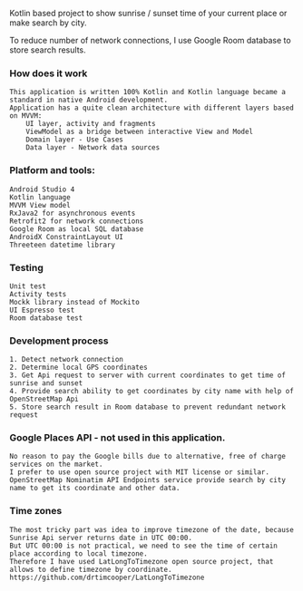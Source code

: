 Kotlin based project to show sunrise / sunset time of your current place or make search by city.

To reduce number of network connections, I use Google Room database to store search results.

### How does it work
    This application is written 100% Kotlin and Kotlin language became a standard in native Android development.
    Application has a quite clean architecture with different layers based on MVVM:
        UI layer, activity and fragments
        ViewModel as a bridge between interactive View and Model
        Domain layer - Use Cases
        Data layer - Network data sources       

### Platform and tools:
    Android Studio 4
    Kotlin language
    MVVM View model
    RxJava2 for asynchronous events
    Retrofit2 for network connections
    Google Room as local SQL database
    AndroidX ConstraintLayout UI
    Threeteen datetime library
    
### Testing
    Unit test
    Activity tests
    Mockk library instead of Mockito
    UI Espresso test
    Room database test

### Development process
    1. Detect network connection
    2. Determine local GPS coordinates
    3. Get Api request to server with current coordinates to get time of sunrise and sunset
    4. Provide search ability to get coordinates by city name with help of OpenStreetMap Api
    5. Store search result in Room database to prevent redundant network request

### Google Places API - not used in this application.
    No reason to pay the Google bills due to alternative, free of charge services on the market.
    I prefer to use open source project with MIT license or similar.
    OpenStreetMap Nominatim API Endpoints service provide search by city name to get its coordinate and other data.

### Time zones
    The most tricky part was idea to improve timezone of the date, because Sunrise Api server returns date in UTC 00:00.
    But UTC 00:00 is not practical, we need to see the time of certain place according to local timezone.
    Therefore I have used LatLongToTimezone open source project, that allows to define timezone by coordinate.
    https://github.com/drtimcooper/LatLongToTimezone
